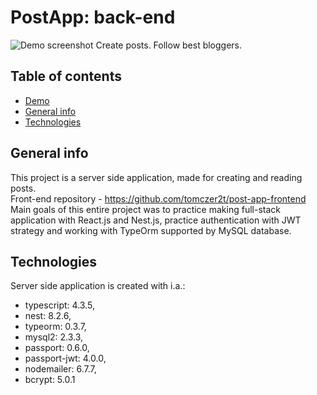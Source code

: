 # PostApp: back-end


![Demo screenshot](https://user-images.githubusercontent.com/88483398/188853017-f06e2b29-cf29-426b-9f4e-5c8be1293585.png)
Create posts. Follow best bloggers.

## Table of contents
* [Demo](#demo)
* [General info](#general-info)
* [Technologies](#technologies)


## General info
This project is a server side application, made for creating and reading posts.
<br/>
Front-end repository - https://github.com/tomczer2t/post-app-frontend
<br/>
Main goals of this entire project was to practice making full-stack application with React.js and Nest.js, practice authentication with JWT strategy and working with TypeOrm supported by MySQL database.

## Technologies
Server side application is created with i.a.:
* typescript: 4.3.5,
* nest: 8.2.6, 
* typeorm: 0.3.7,
* mysql2: 2.3.3,
* passport: 0.6.0,
* passport-jwt: 4.0.0, 
* nodemailer: 6.7.7,
* bcrypt: 5.0.1
